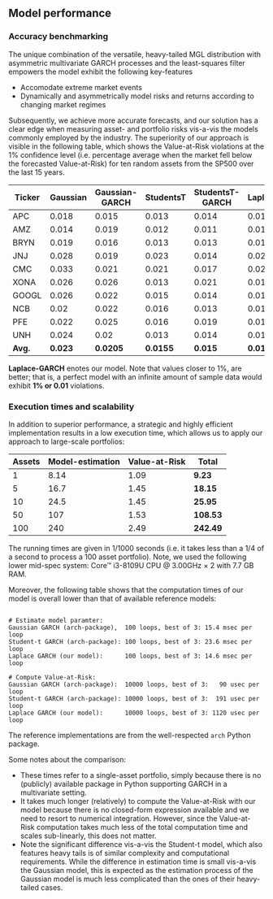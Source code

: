 ## Model performance

### Accuracy benchmarking

The unique combination of the versatile, heavy-tailed MGL distribution with asymmetric multivariate GARCH processes and the least-squares filter empowers the model exhibit the following key-features

* Accomodate extreme market events
* Dynamically and asymmetrically model risks and returns according to changing market regimes

Subsequently, we achieve more accurate forecasts, and our solution has a clear edge when measuring asset- and portfolio risks vis-a-vis the models commonly employed by the industry. The superiority of our approach is visible in the following table, which shows the Value-at-Risk violations at the 1% confidence level (i.e. percentage average when the market fell below the forecasted Value-at-Risk) for ten random assets from the SP500 over the last 15 years.


| Ticker | Gaussian | Gaussian-GARCH | StudentsT | StudentsT-GARCH | Laplace | Laplace-GARCH |
|--------|----------|----------------|-----------|-----------------|---------|---------------|
| APC    | 0.018    | 0.015          | 0.013     | 0.014           | 0.013   | 0.012         |
| AMZ    | 0.014    | 0.019          | 0.012     | 0.011           | 0.013   | 0.011         |
| BRYN   | 0.019    | 0.016          | 0.013     | 0.013           | 0.013   | 0.013         |
| JNJ    | 0.028    | 0.019          | 0.023     | 0.014           | 0.024   | 0.014         |
| CMC    | 0.033    | 0.021          | 0.021     | 0.017           | 0.021   | 0.017         |
| XONA   | 0.026    | 0.026          | 0.013     | 0.021           | 0.017   | 0.019         |
| GOOGL  | 0.026    | 0.022          | 0.015     | 0.014           | 0.015   | 0.013         |
| NCB    | 0.02     | 0.022          | 0.016     | 0.013           | 0.016   | 0.012         |
| PFE    | 0.022    | 0.025          | 0.016     | 0.019           | 0.016   | 0.016         |
| UNH    | 0.024    | 0.02           | 0.013     | 0.014           | 0.012   | 0.013         |
| **Avg.**   | **0.023**    | **0.0205**         | **0.0155**    | **0.015**           | **0.016**   | **0.014**         |

**Laplace-GARCH** enotes our model. Note that values closer to 1%, are better; that is, a perfect model with an infinite amount of sample data would exhibit **1% or 0.01** violations.

### Execution times and scalability

In addition to superior performance, a strategic and highly efficient implementation results in a low execution time, which allows us to apply our approach to large-scale portfolios:

| Assets | Model-estimation | Value-at-Risk | Total   |
|--------|------------------|---------------|---------|
| 1      | 8.14             | 1.09          | **9.23**    |
| 5      | 16.7             | 1.45          | **18.15**   |
| 10     | 24.5             | 1.45          | **25.95**   |
| 50     | 107              | 1.53          | **108.53**  |
| 100    | 240              | 2.49          | **242.49**  |

The running times are given in 1/1000 seconds (i.e. it takes less than a 1/4 of a second to process a 100 asset portfolio). Note, we used the following lower mid-spec system: Core™ i3-8109U CPU @ 3.00GHz × 2 with 7.7 GB RAM.

Moreover, the following table shows that the computation times of our model is overall lower than that of available reference models:

``` shell

# Estimate model paramter:
Gaussian GARCH (arch-package),  100 loops, best of 3: 15.4 msec per loop
Student-t GARCH (arch-package): 100 loops, best of 3: 23.6 msec per loop
Laplace GARCH (our model):      100 loops, best of 3: 14.6 msec per loop

# Compute Value-at-Risk:
Gaussian GARCH (arch-package):  10000 loops, best of 3:   90 usec per loop
Student-t GARCH (arch-package): 10000 loops, best of 3:  191 usec per loop
Laplace GARCH (our model):      10000 loops, best of 3: 1120 usec per loop
```

The reference implementations are from the well-respected `arch` Python package.

Some notes about the comparison:
- These times refer to a single-asset portfolio, simply because there is no (publicly) available package in Python supporting GARCH in a multivariate setting.
- It takes much longer (relatively) to compute the Value-at-Risk with our model because there is no closed-form expression available and we need to resort to numerical integration. However, since the Value-at-Risk computation takes much less of the total computation time and scales sub-linearly, this does not matter.
- Note the significant difference vis-a-vis the Student-t model, which also features heavy tails is of similar complexity and computational requirements. While the difference in estimation time is small vis-a-vis the Gaussian model, this is expected as the estimation process of the Gaussian model is much less complicated than the ones of their heavy-tailed cases.
